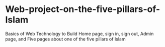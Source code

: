 # Web-project-on-the-five-pillars-of-Islam
Basics of Web Technology to Build Home page, sign in, sign out, Admin page, and Five pages about  one of the five pillars of Islam
